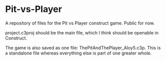 # Pit-vs-Player
A repository of files for the Pit vs Player construct game. Public for now.

project.c3proj should be the main file, which I think should be openable in Construct.

The game is also saved as one file: ThePitAndThePlayer_Aloy5.c3p. This is a standalone file whereas everything else is part of one greater whole.
